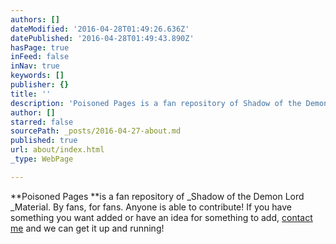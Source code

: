 ```yaml
---
authors: []
dateModified: '2016-04-28T01:49:26.636Z'
datePublished: '2016-04-28T01:49:43.890Z'
hasPage: true
inFeed: false
inNav: true
keywords: []
publisher: {}
title: ''
description: 'Poisoned Pages is a fan repository of Shadow of the Demon Lord Material. By fans, for fans. Anyone is able to contribute! If you have something you want added or have an idea for something to add, contact me and we can get it up and running!'
author: []
starred: false
sourcePath: _posts/2016-04-27-about.md
published: true
url: about/index.html
_type: WebPage

---
```

**Poisoned Pages **is a fan repository of _Shadow of the Demon Lord _Material. By fans, for fans. Anyone is able to contribute! If you have something you want added or have an idea for something to add, [contact me][0] and we can get it up and running!

[0]: mailto:contact@poisonedpages.com
